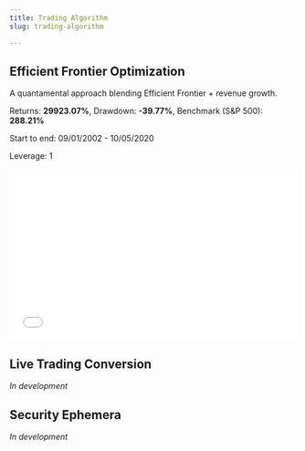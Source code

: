 ```yaml
---
title: Trading Algorithm
slug: trading-algorithm

---
```

## Efficient Frontier Optimization

A quantamental approach blending Efficient Frontier + revenue growth.

Returns: **29923.07%**, Drawdown: **-39.77%**, Benchmark (S&P 500): **288.21%**

Start to end: 09/01/2002 - 10/05/2020

Leverage: 1

<iframe width="100%" height="300px" frameborder="0" scrolling="no" src="//plotly.com/\~ayako0/83.embed?link=false&modebar=false&logo=false"></iframe>

## Live Trading Conversion

_In development_

## Security Ephemera

_In development_